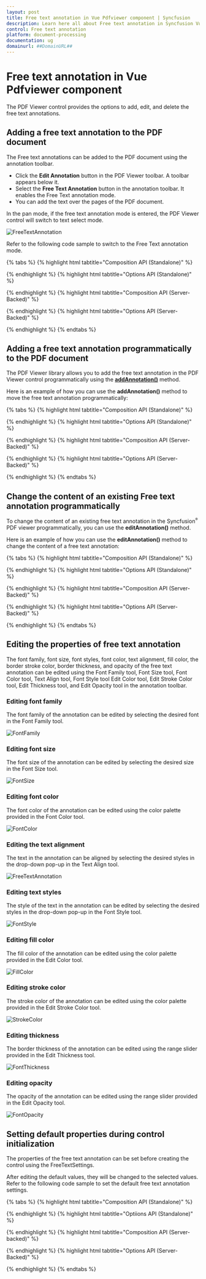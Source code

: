 ```yaml
---
layout: post
title: Free text annotation in Vue Pdfviewer component | Syncfusion
description: Learn here all about Free text annotation in Syncfusion Vue Pdfviewer component of Syncfusion Essential JS 2 and more.
control: Free text annotation
platform: document-processing
documentation: ug
domainurl: ##DomainURL##
---
```


# Free text annotation in Vue Pdfviewer component

The PDF Viewer control provides the options to add, edit, and delete the free text annotations.

## Adding a free text annotation to the PDF document

The Free text annotations can be added to the PDF document using the annotation toolbar.

* Click the **Edit Annotation** button in the PDF Viewer toolbar. A toolbar appears below it.
* Select the **Free Text Annotation** button in the annotation toolbar. It enables the Free Text annotation mode.
* You can add the text over the pages of the PDF document.

In the pan mode, if the free text annotation mode is entered, the PDF Viewer control will switch to text select mode.

![FreeTextAnnotation](../images/freetext_tool.png)

Refer to the following code sample to switch to the Free Text annotation mode.


{% tabs %}
{% highlight html tabtitle="Composition API (Standalone)" %}

<template>
  <div id="app">
    <button id="set">FreeText</button>
    <ejs-pdfviewer id="pdfViewer" ref="pdfviewer" :documentPath="documentPath" :resourceUrl="resourceUrl"
      :documentLoad="documentLoad">
    </ejs-pdfviewer>
  </div>
</template>

<script setup>
import {
  PdfViewerComponent as EjsPdfviewer, Toolbar, Magnification, Navigation, LinkAnnotation,
  BookmarkView, Annotation, ThumbnailView, Print, TextSelection,
  TextSearch, FormFields, FormDesigner, PageOrganizer
} from '@syncfusion/ej2-vue-pdfviewer';
import { provide } from 'vue';

const documentPath = "https://cdn.syncfusion.com/content/pdf/pdf-succinctly.pdf";
const resourceUrl = 'https://cdn.syncfusion.com/ej2/25.1.35/dist/ej2-pdfviewer-lib';

provide('PdfViewer', [Toolbar, Magnification, Navigation, LinkAnnotation, BookmarkView, Annotation,
  ThumbnailView, Print, TextSelection, TextSearch, FormFields, FormDesigner, PageOrganizer])

const documentLoad = () => {
  document.getElementById('set').addEventListener('click', () => {
    this.$refs.pdfviewer.ej2Instances.annotation.setAnnotationMode('FreeText');
  });
}

</script>

{% endhighlight %}
{% highlight html tabtitle="Options API (Standalone)" %}

<template>
  <div id="app">
    <button id="set">FreeText</button>
    <ejs-pdfviewer id="pdfViewer" ref="pdfviewer" :documentPath="documentPath" :resourceUrl="resourceUrl"
      :documentLoad="documentLoad">
    </ejs-pdfviewer>
  </div>
</template>

<script>

import {
  PdfViewerComponent, Toolbar, Magnification, Navigation, LinkAnnotation,
  BookmarkView, Annotation, ThumbnailView, Print, TextSelection,
  TextSearch, FormFields, FormDesigner, PageOrganizer
} from '@syncfusion/ej2-vue-pdfviewer';

export default {
  name: "App",
  components: {
    "ejs-pdfviewer": PdfViewerComponent
  },
  data() {
    return {
      documentPath: "https://cdn.syncfusion.com/content/pdf/pdf-succinctly.pdf",
      resourceUrl: 'https://cdn.syncfusion.com/ej2/25.1.35/dist/ej2-pdfviewer-lib',
    };
  },
  provide: {
    PdfViewer: [Toolbar, Magnification, Navigation, LinkAnnotation, BookmarkView, Annotation,
      ThumbnailView, Print, TextSelection, TextSearch, FormFields, FormDesigner, PageOrganizer]
  },

  methods: {
    documentLoad() {
      document.getElementById('set').addEventListener('click', () => {
        this.$refs.pdfviewer.ej2Instances.annotation.setAnnotationMode('FreeText');
      });
    }
  }
}
</script>

{% endhighlight %}
{% highlight html tabtitle="Composition API (Server-Backed)" %}

<template>
  <div id="app">
    <button id="set">FreeText</button>
    <ejs-pdfviewer id="pdfViewer" ref="pdfviewer" :documentPath="documentPath" :serviceUrl="serviceUrl"
      :documentLoad="documentLoad">
    </ejs-pdfviewer>
  </div>
</template>

<script setup>
import {
  PdfViewerComponent as EjsPdfviewer, Toolbar, Magnification, Navigation, LinkAnnotation,
  BookmarkView, Annotation, ThumbnailView, Print, TextSelection,
  TextSearch, FormFields, FormDesigner, PageOrganizer
} from '@syncfusion/ej2-vue-pdfviewer';
import { provide } from 'vue';

const serviceUrl = "https://document.syncfusion.com/web-services/pdf-viewer/api/pdfviewer";
const documentPath = "https://cdn.syncfusion.com/content/pdf/pdf-succinctly.pdf";

provide('PdfViewer', [Toolbar, Magnification, Navigation, LinkAnnotation, BookmarkView, Annotation,
  ThumbnailView, Print, TextSelection, TextSearch, FormFields, FormDesigner, PageOrganizer])

const documentLoad = () => {
  document.getElementById('set').addEventListener('click', () => {
    this.$refs.pdfviewer.ej2Instances.annotation.setAnnotationMode('FreeText');
  });
}

</script>

{% endhighlight %}
{% highlight html tabtitle="Options API (Server-Backed)" %}

<template>
  <div id="app">
    <button id="set">FreeText</button>
    <ejs-pdfviewer id="pdfViewer" ref="pdfviewer" :documentPath="documentPath" :serviceUrl="serviceUrl"
      :documentLoad="documentLoad">
    </ejs-pdfviewer>
  </div>
</template>

<script>
import {
  PdfViewerComponent, Toolbar, Magnification, Navigation, LinkAnnotation,
  BookmarkView, Annotation, ThumbnailView, Print, TextSelection,
  TextSearch, FormFields, FormDesigner, PageOrganizer
} from '@syncfusion/ej2-vue-pdfviewer';

export default {
  name: "App",
  components: {
    "ejs-pdfviewer": PdfViewerComponent
  },
  data() {
    return {
      serviceUrl: "https://document.syncfusion.com/web-services/pdf-viewer/api/pdfviewer",
      documentPath: "https://cdn.syncfusion.com/content/pdf/pdf-succinctly.pdf"
    };
  },
  provide: {
    PdfViewer: [Toolbar, Magnification, Navigation, LinkAnnotation, BookmarkView, Annotation,
      ThumbnailView, Print, TextSelection, TextSearch, FormFields, FormDesigner, PageOrganizer]
  },
  methods: {
    documentLoad() {
      document.getElementById('set').addEventListener('click', () => {
        this.$refs.pdfviewer.ej2Instances.annotation.setAnnotationMode('FreeText');
      });
    }
  }
}
</script>

{% endhighlight %}
{% endtabs %}

## Adding a free text annotation programmatically to the PDF document

The PDF Viewer library allows you to add the free text annotation in the PDF Viewer control programmatically using the [**addAnnotation()**](https://ej2.syncfusion.com/vue/documentation/api/pdfviewer/annotation/#addannotation) method.

Here is an example of how you can use the **addAnnotation()** method to move the free text annotation programmatically:

{% tabs %}
{% highlight html tabtitle="Composition API (Standalone)" %}

<template>
  <div id="app">
    <button v-on:click="addAnnotation">Add Annotation programatically</button>
    <ejs-pdfviewer id="pdfViewer" ref="pdfviewer" :documentPath="documentPath" :resourceUrl="resourceUrl"
      :addAnnotation="addAnnotation">
    </ejs-pdfviewer>
  </div>
</template>

<script setup>
import {
  PdfViewerComponent as EjsPdfviewer, Toolbar, Magnification, Navigation, LinkAnnotation,
  BookmarkView, Annotation, ThumbnailView, Print, TextSelection,
  TextSearch, FormFields, FormDesigner, PageOrganizer
} from '@syncfusion/ej2-vue-pdfviewer';
import { provide, ref } from 'vue';

const pdfviewer = ref(null);
const documentPath = "https://cdn.syncfusion.com/content/pdf/pdf-succinctly.pdf";
const resourceUrl = 'https://cdn.syncfusion.com/ej2/25.1.35/dist/ej2-pdfviewer-lib';

provide('PdfViewer', [Toolbar, Magnification, Navigation, LinkAnnotation, BookmarkView, Annotation,
  ThumbnailView, Print, TextSelection, TextSearch, FormFields, FormDesigner, PageOrganizer])

const addAnnotation = function () {
  pdfviewer.value.ej2Instances.annotation.addAnnotation("FreeText", {
    offset: { x: 100, y: 150 },
    fontSize: 16,
    fontFamily: "Helvetica",
    pageNumber: 1,
    width: 200,
    height: 40,
    isLock: false,
    textAlignment: 'Center',
    borderStyle: 'solid',
    borderWidth: 2,
    borderColor: 'red',
    fillColor: 'blue',
    fontColor: 'white',
    defaultText: "Syncfusion"
  });
}
</script>

{% endhighlight %}
{% highlight html tabtitle="Options API (Standalone)" %}

<template>
  <div id="app">
    <button v-on:click="addAnnotation">Add Annotation programatically</button>
    <ejs-pdfviewer id="pdfViewer" ref="pdfviewer" :documentPath="documentPath" :resourceUrl="resourceUrl"
      :addAnnotation="addAnnotation">
    </ejs-pdfviewer>
  </div>
</template>

<script>
import {
  PdfViewerComponent, Toolbar, Magnification, Navigation, LinkAnnotation,
  BookmarkView, Annotation, ThumbnailView, Print, TextSelection,
  TextSearch, FormFields, FormDesigner, PageOrganizer
} from '@syncfusion/ej2-vue-pdfviewer';

export default {
  name: "App",
  components: {
    "ejs-pdfviewer": PdfViewerComponent
  },
  data() {
    return {
      documentPath: "https://cdn.syncfusion.com/content/pdf/pdf-succinctly.pdf",
      resourceUrl: 'https://cdn.syncfusion.com/ej2/25.1.35/dist/ej2-pdfviewer-lib',
    };
  },
  provide: {
    PdfViewer: [Toolbar, Magnification, Navigation, LinkAnnotation, BookmarkView, Annotation,
      ThumbnailView, Print, TextSelection, TextSearch, FormFields, FormDesigner, PageOrganizer]
  },
  methods: {
    addAnnotation: function () {
      this.$refs.pdfviewer.ej2Instances.annotation.addAnnotation("FreeText", {
        offset: { x: 100, y: 150 },
        fontSize: 16,
        fontFamily: "Helvetica",
        pageNumber: 1,
        width: 200,
        height: 40,
        isLock: false,
        textAlignment: 'Center',
        borderStyle: 'solid',
        borderWidth: 2,
        borderColor: 'red',
        fillColor: 'blue',
        fontColor: 'white',
        defaultText: "Syncfusion"
      });
    }
  }
}
</script>


{% endhighlight %}
{% highlight html tabtitle="Composition API (Server-Backed)" %}

<template>
  <div id="app">
    <button v-on:click="addAnnotation">Add Annotation programatically</button>
    <ejs-pdfviewer id="pdfViewer" ref="pdfviewer" :documentPath="documentPath" :serviceUrl="serviceUrl"
      :addAnnotation="addAnnotation">
    </ejs-pdfviewer>
  </div>
</template>

<script setup>
import {
  PdfViewerComponent, Toolbar, Magnification, Navigation, LinkAnnotation,
  BookmarkView, Annotation, ThumbnailView, Print, TextSelection,
  TextSearch, FormFields, FormDesigner, PageOrganizer
} from '@syncfusion/ej2-vue-pdfviewer';
import { provide } from 'vue';

const pdfviewer = ref(null);
const documentPath = "https://cdn.syncfusion.com/content/pdf/pdf-succinctly.pdf";
const serviceUrl = "https://document.syncfusion.com/web-services/pdf-viewer/api/pdfviewer";

provide('PdfViewer', [Toolbar, Magnification, Navigation, LinkAnnotation, BookmarkView, Annotation,
  ThumbnailView, Print, TextSelection, TextSearch, FormFields, FormDesigner, PageOrganizer])

const addAnnotation = function () {
  pdfviewer.value.ej2Instances.annotation.addAnnotation("FreeText", {
    offset: { x: 100, y: 150 },
    fontSize: 16,
    fontFamily: "Helvetica",
    pageNumber: 1,
    width: 200,
    height: 40,
    isLock: false,
    textAlignment: 'Center',
    borderStyle: 'solid',
    borderWidth: 2,
    borderColor: 'red',
    fillColor: 'blue',
    fontColor: 'white',
    defaultText: "Syncfusion"
  });
}
</script>

{% endhighlight %}
{% highlight html tabtitle="Options API (Server-Backed)" %}

<template>
  <div id="app">
    <button v-on:click="addAnnotation">Add Annotation programatically</button>
    <ejs-pdfviewer id="pdfViewer" ref="pdfviewer" :documentPath="documentPath" :serviceUrl="serviceUrl"
      :addAnnotation="addAnnotation">
    </ejs-pdfviewer>
  </div>
</template>

<script>
import {
  PdfViewerComponent, Toolbar, Magnification, Navigation, LinkAnnotation,
  BookmarkView, Annotation, ThumbnailView, Print, TextSelection,
  TextSearch, FormFields, FormDesigner, PageOrganizer
} from '@syncfusion/ej2-vue-pdfviewer';

export default {
  name: "App",
  components: {
    "ejs-pdfviewer": PdfViewerComponent
  },
  data() {
    return {
      documentPath: "https://cdn.syncfusion.com/content/pdf/pdf-succinctly.pdf",
      serviceUrl: "https://document.syncfusion.com/web-services/pdf-viewer/api/pdfviewer",
    };
  },
  provide: {
    PdfViewer: [Toolbar, Magnification, Navigation, LinkAnnotation, BookmarkView, Annotation,
      ThumbnailView, Print, TextSelection, TextSearch, FormFields, FormDesigner, PageOrganizer]
  },
  methods: {
    addAnnotation: function () {
      this.$refs.pdfviewer.ej2Instances.annotation.addAnnotation("FreeText", {
        offset: { x: 100, y: 150 },
        fontSize: 16,
        fontFamily: "Helvetica",
        pageNumber: 1,
        width: 200,
        height: 40,
        isLock: false,
        textAlignment: 'Center',
        borderStyle: 'solid',
        borderWidth: 2,
        borderColor: 'red',
        fillColor: 'blue',
        fontColor: 'white',
        defaultText: "Syncfusion"
      });
    }
  }
}
</script>

{% endhighlight %}
{% endtabs %}

## Change the content of an existing Free text annotation programmatically

To change the content of an existing free text annotation in the Syncfusion<sup style="font-size:70%">&reg;</sup> PDF viewer programmatically, you can use the **editAnnotation()** method.

Here is an example of how you can use the **editAnnotation()** method to change the content of a free text annotation:

{% tabs %}
{% highlight html tabtitle="Composition API (Standalone)" %}

<template>
  <div id="app">
    <button v-on:click="editAnnotation">Edit Annotation programatically</button>
    <ejs-pdfviewer id="pdfViewer" ref="pdfviewer" :documentPath="documentPath" :resourceUrl="resourceUrl">
    </ejs-pdfviewer>
  </div>
</template>

<script setup>

import {
  PdfViewerComponent as EjsPdfviewer, Toolbar, Magnification, Navigation, LinkAnnotation,
  BookmarkView, Annotation, ThumbnailView, Print, TextSelection,
  TextSearch, FormFields, FormDesigner, PageOrganizer
} from '@syncfusion/ej2-vue-pdfviewer';
import { provide, ref } from 'vue';

const pdfviewer = ref(null);
const documentPath = "https://cdn.syncfusion.com/content/pdf/pdf-succinctly.pdf";
const resourceUrl = 'https://cdn.syncfusion.com/ej2/25.1.35/dist/ej2-pdfviewer-lib';

provide('PdfViewer', [Toolbar, Magnification, Navigation, LinkAnnotation, BookmarkView, Annotation,
  ThumbnailView, Print, TextSelection, TextSearch, FormFields, FormDesigner, PageOrganizer])

const editAnnotation = function () {
  const viewer = pdfviewer.value.ej2Instances;
  for (let i = 0; i < viewer.annotationCollection.length; i++) {
    if (viewer.annotationCollection[i].subject === "Text Box") {
      const width = viewer.annotationCollection[i].bounds.width;
      const height = viewer.annotationCollection[i].bounds.height;
      viewer.annotationCollection[i].bounds = { x: 100, y: 100, width: width, height: height };
      viewer.annotationCollection[i].dynamicText = 'syncfusion';
      viewer.annotation.editAnnotation(viewer.annotationCollection[i]);
    }
  }
}
</script>

{% endhighlight %}
{% highlight html tabtitle="Options API (Standalone)" %}

<template>
  <div id="app">
    <button v-on:click="editAnnotation">Edit Annotation programatically</button>
    <ejs-pdfviewer id="pdfViewer" ref="pdfviewer" :documentPath="documentPath" :resourceUrl="resourceUrl">
    </ejs-pdfviewer>
  </div>
</template>

<script>

import {
  PdfViewerComponent, Toolbar, Magnification, Navigation, LinkAnnotation,
  BookmarkView, Annotation, ThumbnailView, Print, TextSelection,
  TextSearch, FormFields, FormDesigner, PageOrganizer
} from '@syncfusion/ej2-vue-pdfviewer';

export default {
  name: "App",
  components: {
    "ejs-pdfviewer": PdfViewerComponent
  },
  data() {
    return {
      documentPath: "https://cdn.syncfusion.com/content/pdf/pdf-succinctly.pdf",
      resourceUrl: 'https://cdn.syncfusion.com/ej2/25.1.35/dist/ej2-pdfviewer-lib',
    };
  },
  provide: {
    PdfViewer: [Toolbar, Magnification, Navigation, LinkAnnotation, BookmarkView, Annotation,
      ThumbnailView, Print, TextSelection, TextSearch, FormFields, FormDesigner, PageOrganizer]
  },
  methods: {
    editAnnotation: function () {
      const viewer = this.$refs.pdfviewer.ej2Instances;
      for (let i = 0; i < viewer.annotationCollection.length; i++) {
        if (viewer.annotationCollection[i].subject === "Text Box") {
          const width = viewer.annotationCollection[i].bounds.width;
          const height = viewer.annotationCollection[i].bounds.height;
          viewer.annotationCollection[i].bounds = { x: 100, y: 100, width: width, height: height };
          viewer.annotationCollection[i].dynamicText = 'syncfusion';
          viewer.annotation.editAnnotation(viewer.annotationCollection[i]);
        }
      }
    }
  }
}
</script>

{% endhighlight %}
{% highlight html tabtitle="Composition API (Server-Backed)" %}

<template>
  <div id="app">
    <button v-on:click="editAnnotation">Edit Annotation programatically</button>
    <ejs-pdfviewer id="pdfViewer" ref="pdfviewer" :documentPath="documentPath" :serviceUrl="serviceUrl">
    </ejs-pdfviewer>
  </div>
</template>

<script setup>
import {
  PdfViewerComponent as EjsPdfviewer, Toolbar, Magnification, Navigation, LinkAnnotation,
  BookmarkView, Annotation, ThumbnailView, Print, TextSelection,
  TextSearch, FormFields, FormDesigner, PageOrganizer
} from '@syncfusion/ej2-vue-pdfviewer';
import { provide, ref } from 'vue';

const pdfviewer = ref(null);
const documentPath = "https://cdn.syncfusion.com/content/pdf/pdf-succinctly.pdf";
const serviceUrl = "https://document.syncfusion.com/web-services/pdf-viewer/api/pdfviewer";

provide('PdfViewer', [Toolbar, Magnification, Navigation, LinkAnnotation, BookmarkView, Annotation,
  ThumbnailView, Print, TextSelection, TextSearch, FormFields, FormDesigner, PageOrganizer])

const editAnnotation = function () {
  const viewer = pdfviewer.value.ej2Instances;
  for (let i = 0; i < viewer.annotationCollection.length; i++) {
    if (viewer.annotationCollection[i].subject === "Text Box") {
      const width = viewer.annotationCollection[i].bounds.width;
      const height = viewer.annotationCollection[i].bounds.height;
      viewer.annotationCollection[i].bounds = { x: 100, y: 100, width: width, height: height };
      viewer.annotationCollection[i].dynamicText = 'syncfusion';
      viewer.annotation.editAnnotation(viewer.annotationCollection[i]);
    }
  }
}
</script>

{% endhighlight %}
{% highlight html tabtitle="Options API (Server-Backed)" %}

<template>
  <div id="app">
    <button v-on:click="editAnnotation">Edit Annotation programatically</button>
    <ejs-pdfviewer id="pdfViewer" ref="pdfviewer" :documentPath="documentPath" :serviceUrl="serviceUrl">
    </ejs-pdfviewer>
  </div>
</template>

<script>
import {
  PdfViewerComponent, Toolbar, Magnification, Navigation, LinkAnnotation,
  BookmarkView, Annotation, ThumbnailView, Print, TextSelection,
  TextSearch, FormFields, FormDesigner, PageOrganizer
} from '@syncfusion/ej2-vue-pdfviewer';

export default {
  name: "App",
  components: {
    "ejs-pdfviewer": PdfViewerComponent
  },
  data() {
    return {
      documentPath: "https://cdn.syncfusion.com/content/pdf/pdf-succinctly.pdf",
      serviceUrl: "https://document.syncfusion.com/web-services/pdf-viewer/api/pdfviewer",
    };
  },
  provide: {
    PdfViewer: [Toolbar, Magnification, Navigation, LinkAnnotation, BookmarkView, Annotation,
      ThumbnailView, Print, TextSelection, TextSearch, FormFields, FormDesigner, PageOrganizer]
  },
  methods: {
    editAnnotation: function () {
      const viewer = this.$refs.pdfviewer.ej2Instances;
      for (let i = 0; i < viewer.annotationCollection.length; i++) {
        if (viewer.annotationCollection[i].subject === "Text Box") {
          const width = viewer.annotationCollection[i].bounds.width;
          const height = viewer.annotationCollection[i].bounds.height;
          viewer.annotationCollection[i].bounds = { x: 100, y: 100, width: width, height: height };
          viewer.annotationCollection[i].dynamicText = 'syncfusion';
          viewer.annotation.editAnnotation(viewer.annotationCollection[i]);
        }
      }
    }
  }
}
</script>

{% endhighlight %}
{% endtabs %}

## Editing the properties of free text annotation

The font family, font size, font styles, font color, text alignment, fill color, the border stroke color, border thickness, and opacity of the free text annotation can be edited using the Font Family tool, Font Size tool, Font Color tool, Text Align tool, Font Style tool  Edit Color tool, Edit Stroke Color tool, Edit Thickness tool, and Edit Opacity tool in the annotation toolbar.

### Editing font family

The font family of the annotation can be edited by selecting the desired font in the Font Family tool.

![FontFamily](../images/fontfamily.png)

### Editing font size

The font size of the annotation can be edited by selecting the desired size in the Font Size tool.

![FontSize](../images/fontsize.png)

### Editing font color

The font color of the annotation can be edited using the color palette provided in the Font Color tool.

![FontColor](../images/fontcolor.png)

### Editing the text alignment

The text in the annotation can be aligned by selecting the desired styles in the drop-down pop-up in the Text Align tool.

![FreeTextAnnotation](../images/textalign.png)

### Editing text styles

The style of the text in the annotation can be edited by selecting the desired styles in the drop-down pop-up in the Font Style tool.

![FontStyle](../images/fontstyle.png)

### Editing fill color

The fill color of the annotation can be edited using the color palette provided in the Edit Color tool.

![FillColor](../images/fillcolor.png)

### Editing stroke color

The stroke color of the annotation can be edited using the color palette provided in the Edit Stroke Color tool.

![StrokeColor](../images/fontstroke.png)

### Editing thickness

The border thickness of the annotation can be edited using the range slider provided in the Edit Thickness tool.

![FontThickness](../images/fontthickness.png)

### Editing opacity

The opacity of the annotation can be edited using the range slider provided in the Edit Opacity tool.

![FontOpacity](../images/fontopacity.png)

## Setting default properties during control initialization

The properties of the free text annotation can be set before creating the control using the FreeTextSettings.

After editing the default values, they will be changed to the selected values. Refer to the following code sample to set the default free text annotation settings.

{% tabs %}
{% highlight html tabtitle="Composition API (Standalone)" %}

<template>
  <div id="app">
    <ejs-pdfviewer id="pdfViewer" ref="pdfviewer" :documentPath="documentPath" :resourceUrl="resourceUrl"
      :freeTextSettings="freetextSettings">
    </ejs-pdfviewer>
  </div>
</template>

<script setup>
import {
  PdfViewerComponent as EjsPdfviewer, Toolbar, Magnification, Navigation, LinkAnnotation,
  BookmarkView, Annotation, ThumbnailView, Print, TextSelection,
  TextSearch, FormFields, FormDesigner, PageOrganizer
} from '@syncfusion/ej2-vue-pdfviewer';
import { provide } from 'vue';

const documentPath = "https://cdn.syncfusion.com/content/pdf/pdf-succinctly.pdf";
const resourceUrl = 'https://cdn.syncfusion.com/ej2/25.1.35/dist/ej2-pdfviewer-lib';
const freetextSettings = { fillColor: 'green', borderColor: 'blue', fontColor: 'yellow' };

provide('PdfViewer', [Toolbar, Magnification, Navigation, LinkAnnotation, BookmarkView, Annotation,
  ThumbnailView, Print, TextSelection, TextSearch, FormFields, FormDesigner, PageOrganizer])

</script>

{% endhighlight %}
{% highlight html tabtitle="Optiions API (Standalone)" %}

<template>
  <div id="app">
    <ejs-pdfviewer id="pdfViewer" ref="pdfviewer" :documentPath="documentPath" :resourceUrl="resourceUrl"
      :freeTextSettings="freetextSettings">
    </ejs-pdfviewer>
  </div>
</template>

<script>

import {
  PdfViewerComponent, Toolbar, Magnification, Navigation, LinkAnnotation,
  BookmarkView, Annotation, ThumbnailView, Print, TextSelection,
  TextSearch, FormFields, FormDesigner, PageOrganizer
} from '@syncfusion/ej2-vue-pdfviewer';

export default {
  name: "App",
  components: {
    "ejs-pdfviewer": PdfViewerComponent
  },
  data() {
    return {
      documentPath: "https://cdn.syncfusion.com/content/pdf/pdf-succinctly.pdf",
      resourceUrl: 'https://cdn.syncfusion.com/ej2/25.1.35/dist/ej2-pdfviewer-lib',
      freetextSettings: { fillColor: 'green', borderColor: 'blue', fontColor: 'yellow' }
    };
  },
  provide: {
    PdfViewer: [Toolbar, Magnification, Navigation, LinkAnnotation, BookmarkView, Annotation,
      ThumbnailView, Print, TextSelection, TextSearch, FormFields, FormDesigner, PageOrganizer]
  },
}
</script>

{% endhighlight %}
{% highlight html tabtitle="Composition API (Server-backed)" %}

<template>
  <div id="app">
    <ejs-pdfviewer id="pdfViewer" ref="pdfviewer" :documentPath="documentPath" :serviceUrl="serviceUrl"
      :freeTextSettings="freetextSettings">
    </ejs-pdfviewer>
  </div>
</template>

<script setup>
import {
  PdfViewerComponent as EjsPdfviewer, Toolbar, Magnification, Navigation, LinkAnnotation,
  BookmarkView, Annotation, ThumbnailView, Print, TextSelection,
  TextSearch, FormFields, FormDesigner, PageOrganizer
} from '@syncfusion/ej2-vue-pdfviewer';
import { provide } from 'vue';

const serviceUrl = "https://document.syncfusion.com/web-services/pdf-viewer/api/pdfviewer";
const documentPath = "https://cdn.syncfusion.com/content/pdf/pdf-succinctly.pdf";
const freetextSettings = { fillColor: 'green', borderColor: 'blue', fontColor: 'yellow' }

provide('PdfViewer', [Toolbar, Magnification, Navigation, LinkAnnotation, BookmarkView, Annotation,
  ThumbnailView, Print, TextSelection, TextSearch, FormFields, FormDesigner, PageOrganizer])

</script>

{% endhighlight %}
{% highlight html tabtitle="Options API (Server-Backed)" %}

<template>
  <div id="app">
    <ejs-pdfviewer id="pdfViewer" ref="pdfviewer" :documentPath="documentPath" :serviceUrl="serviceUrl"
      :freeTextSettings="freetextSettings">
    </ejs-pdfviewer>
  </div>
</template>

<script>
import {
  PdfViewerComponent, Toolbar, Magnification, Navigation, LinkAnnotation,
  BookmarkView, Annotation, ThumbnailView, Print, TextSelection,
  TextSearch, FormFields, FormDesigner, PageOrganizer
} from '@syncfusion/ej2-vue-pdfviewer';

export default {
  name: "App",
  components: {
    "ejs-pdfviewer": PdfViewerComponent
  },
  data() {
    return {
      serviceUrl: "https://document.syncfusion.com/web-services/pdf-viewer/api/pdfviewer",
      documentPath: "https://cdn.syncfusion.com/content/pdf/pdf-succinctly.pdf",
      freetextSettings: { fillColor: 'green', borderColor: 'blue', fontColor: 'yellow' }
    };
  },
  provide: {
    PdfViewer: [Toolbar, Magnification, Navigation, LinkAnnotation, BookmarkView, Annotation,
      ThumbnailView, Print, TextSelection, TextSearch, FormFields, FormDesigner, PageOrganizer]
  }
}
</script>

{% endhighlight %}
{% endtabs %}